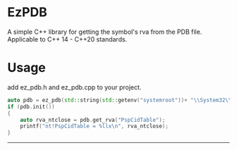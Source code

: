 # EzPDB

A simple C++ library for getting the symbol's rva from the PDB file. Applicable to C++ 14 - C++20 standards.

# Usage

add ez_pdb.h and ez_pdb.cpp to your project. 

```cpp
auto pdb = ez_pdb(std::string(std::getenv("systemroot"))+ "\\System32\\ntoskrnl.exe");
if (pdb.init())
{
    auto rva_ntclose = pdb.get_rva("PspCidTable");
    printf("nt!PspCidTable = %llx\n", rva_ntclose);
}
```

---
